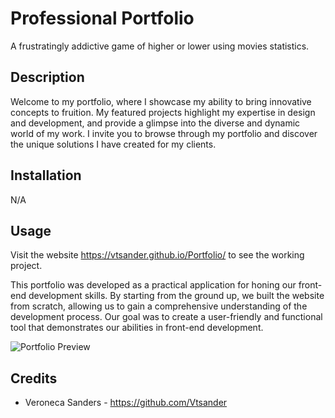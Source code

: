 # Professional Portfolio
A frustratingly addictive game of higher or lower using movies statistics.

## Description

Welcome to my portfolio, where I showcase my ability to bring innovative concepts to fruition. My featured projects highlight my expertise in design and development, and provide a glimpse into the diverse and dynamic world of my work. I invite you to browse through my portfolio and discover the unique solutions I have created for my clients.

## Installation

N/A

## Usage

Visit the website https://vtsander.github.io/Portfolio/ to see the working project.

This portfolio was developed as a practical application for honing our front-end development skills. By starting from the ground up, we built the website from scratch, allowing us to gain a comprehensive understanding of the development process. Our goal was to create a user-friendly and functional tool that demonstrates our abilities in front-end development.

![Portfolio Preview]()

## Credits

- Veroneca Sanders - https://github.com/Vtsander
